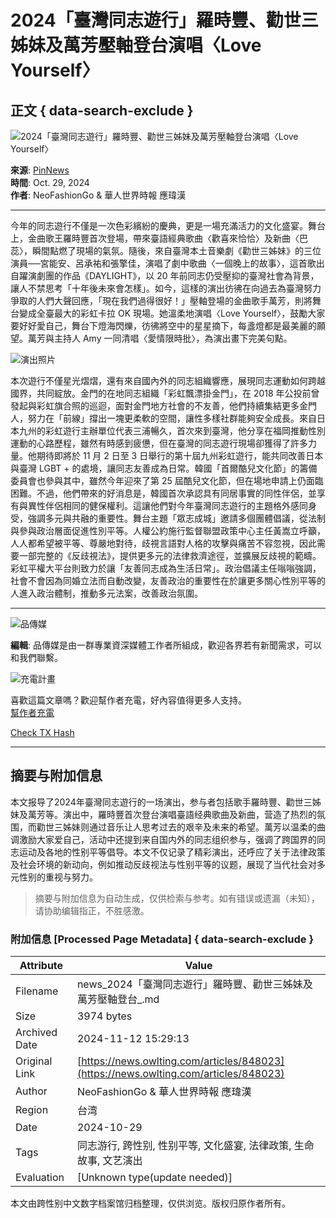 # 2024「臺灣同志遊行」羅時豐、勸世三姊妹及萬芳壓軸登台演唱〈Love Yourself〉

## 正文 { data-search-exclude }


![2024「臺灣同志遊行」羅時豐、勸世三姊妹及萬芳壓軸登台演唱〈Love Yourself〉](https://d1b8dyiuti31bx.cloudfront.net/NewsPhotos/20241029/198_043621775763.jpg)

**來源**: [PinNews](https://pinnews.com.tw/archives/35976)  
**時間**: Oct. 29, 2024  
**作者**: NeoFashionGo & 華人世界時報 應瑋漢

---

今年的同志遊行不僅是一次色彩繽紛的慶典，更是一場充滿活力的文化盛宴。舞台上，金曲歌王羅時豐首次登場，帶來臺語經典歌曲〈歡喜來恰恰〉及新曲〈巴蕊〉，瞬間點燃了現場的氣氛。隨後，來自臺灣本土音樂劇《勸世三姊妹》的三位演員──宮能安、呂承祐和張擎佳，演唱了劇中歌曲〈一個晚上的故事〉，這首歌出自躍演劇團的作品《DAYLIGHT》，以 20 年前同志仍受壓抑的臺灣社會為背景，讓人不禁思考「十年後未來會怎樣」。如今，這樣的演出彷彿在向過去為臺灣努力爭取的人們大聲回應，「現在我們過得很好！」壓軸登場的金曲歌手萬芳，則將舞台變成全臺最大的彩虹卡拉 OK 現場。她溫柔地演唱〈Love Yourself〉，鼓勵大家要好好愛自己，舞台下燈海閃爍，彷彿將空中的星星摘下，每盞燈都是最美麗的願望。萬芳與主持人 Amy 一同清唱〈愛情限時批〉，為演出畫下完美句點。

![演出照片](https://d1b8dyiuti31bx.cloudfront.net/NewsPhotos/20241029/198_043624127221.jpg)

本次遊行不僅星光熠熠，還有來自國內外的同志組織響應，展現同志運動如何跨越國界，共同綻放。金門的在地同志組織「彩虹飄漂掛金門」，在 2018 年公投前曾發起與彩虹旗合照的巡迴，面對金門地方社會的不友善，他們持續集結更多金門人，努力在「前線」撐出一塊更柔軟的空間，讓性多樣社群能夠安全成長。來自日本九州的彩虹遊行主辦單位代表三浦暢久，首次來到臺灣，他分享在福岡推動性別運動的心路歷程，雖然有時感到疲憊，但在臺灣的同志遊行現場卻獲得了許多力量。他期待即將於 11 月 2 日至 3 日舉行的第十屆九州彩虹遊行，能共同改善日本與臺灣 LGBT + 的處境，讓同志友善成為日常。韓國「首爾酷兒文化節」的籌備委員會也參與其中，雖然今年迎來了第 25 屆酷兒文化節，但在場地申請上仍面臨困難。不過，他們帶來的好消息是，韓國首次承認具有同居事實的同性伴侶，並享有與異性伴侶相同的健保權利。這讓他們對今年臺灣同志遊行的主題格外感同身受，強調多元與共融的重要性。舞台主題「眾志成城」邀請多個團體倡議，從法制與參與政治層面促進性別平等。人權公約施行監督聯盟政策中心主任黃嵩立呼籲，人人都希望被平等、尊嚴地對待，歧視言語對人格的攻擊與痛苦不容忽視，因此需要一部完整的《反歧視法》，提供更多元的法律救濟途徑，並擴展反歧視的範疇。彩虹平權大平台則致力於讓「友善同志成為生活日常」。政治倡議主任嗡嗡強調，社會不會因為同婚立法而自動改變，友善政治的重要性在於讓更多關心性別平等的人進入政治體制，推動多元法案，改善政治氛圍。

---

![品傳媒](/_nuxt/img/vendor_logo_rounded.ae0e1b9.png)

**編輯**: 品傳媒是由一群專業資深媒體工作者所組成，歡迎各界若有新聞需求，可以和我們聯繫。

![充電計畫](/_nuxt/img/icon-detail.2f5db46.png)

喜歡這篇文章嗎？歡迎幫作者充電，好內容值得更多人支持。  
[幫作者充電](https://donate/plan)

[Check TX Hash](https://explorer.owlnews.today/transaction/0x357ed61f33f132d866cd3ae76c5d5d055276bbba93e6ca5a10a6cce0ccc868f6)

---
<!-- tcd_original_link https://news.owlting.com/articles/848023 -->
## 摘要与附加信息

<!-- tcd_abstract -->
本文报导了2024年臺灣同志遊行的一场演出，参与者包括歌手羅時豐、勸世三姊妹及萬芳等。演出中，羅時豐首次登台演唱臺語经典歌曲及新曲，营造了热烈的氛围，而勸世三姊妹则通过音乐让人思考过去的艰辛及未来的希望。萬芳以温柔的曲调激励大家爱自己，活动中还提到来自国内外的同志组织参与，强调了跨国界的同志运动及各地的性别平等倡导。本文不仅记录了精彩演出，还呼应了关于法律政策及社会环境的新动向，例如推动反歧视法与性别平等的议题，展现了当代社会对多元性别的重视与努力。
<!-- tcd_abstract_end -->

> 摘要与附加信息为自动生成，仅供检索与参考。如有错误或遗漏（未知），请协助编辑指正，不胜感激。

### 附加信息 [Processed Page Metadata] { data-search-exclude }

| Attribute       | Value                                  |
|-----------------|----------------------------------------|
| Filename        | news_2024「臺灣同志遊行」羅時豐、勸世三姊妹及萬芳壓軸登台_.md                             |
| Size            | 3974 bytes                           |
| Archived Date   | 2024-11-12 15:29:13                             |
| Original Link   | [https://news.owlting.com/articles/848023](https://news.owlting.com/articles/848023)                       |
| Author          | NeoFashionGo & 華人世界時報 應瑋漢                               |
| Region          | 台湾                               |
| Date            | 2024-10-29                                 |
| Tags            | 同志游行, 跨性别, 性别平等, 文化盛宴, 法律政策, 生命故事, 文艺演出                                 |
| Evaluation            | [Unknown type(update needed)]                                 |
<!-- tcd_table_end -->

本文由跨性别中文数字档案馆归档整理，仅供浏览。版权归原作者所有。
